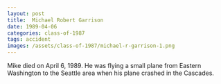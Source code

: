 ```yaml
---
layout: post
title:  Michael Robert Garrison
date: 1989-04-06
categories: class-of-1987
tags: accident
images: /assets/class-of-1987/michael-r-garrison-1.png
---
```

Mike died on April 6, 1989. He was flying a small plane from Eastern Washington to the Seattle area when his plane crashed in the Cascades.
